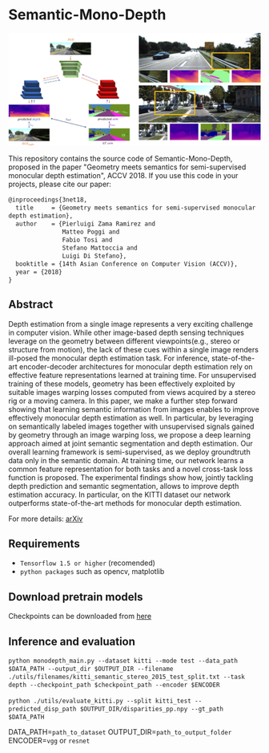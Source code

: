 # Semantic-Mono-Depth

![image](images/SemanticMonoDepth.PNG)

This repository contains the source code of Semantic-Mono-Depth, proposed in the paper "Geometry meets semantics for semi-supervised monocular depth estimation", ACCV 2018.
If you use this code in your projects, please cite our paper:

```
@inproceedings{3net18,
  title     = {Geometry meets semantics for semi-supervised monocular depth estimation},
  author    = {Pierluigi Zama Ramirez and
               Matteo Poggi and
               Fabio Tosi and
               Stefano Mattoccia and
               Luigi Di Stefano},
  booktitle = {14th Asian Conference on Computer Vision (ACCV)},
  year = {2018}
}
```
## Abstract
Depth estimation from a single image represents a very exciting challenge in computer vision. While other image-based depth sensing techniques leverage on the geometry between different viewpoints(e.g.,  stereo  or  structure  from  motion), the lack of these cues within a single image renders ill-posed the monocular depth estimation task. For inference, state-of-the-art encoder-decoder architectures for monocular depth estimation rely on effective feature representations learned at training time. For unsupervised training of these models, geometry has been effectively exploited by suitable images warping losses computed from views acquired by a stereo rig or a moving camera. In this paper, we make a further step forward showing that learning semantic information from images enables to improve effectively monocular depth estimation as well. In particular, by leveraging on semantically labeled images together with unsupervised signals gained by geometry through an image warping loss, we propose a deep learning approach aimed at joint semantic segmentation and depth estimation. Our overall learning framework is semi-supervised, as we deploy groundtruth data only in the semantic domain. At training time, our network learns a common feature representation for both tasks and a novel cross-task loss function is proposed. The experimental findings show how, jointly tackling depth prediction and semantic segmentation, allows to improve depth estimation accuracy. In  particular, on the KITTI dataset our network outperforms state-of-the-art methods for monocular depth estimation.

For more details:
[arXiv](https://arxiv.org/abs/1810.04093)

## Requirements

* `Tensorflow 1.5 or higher` (recomended) 
* `python packages` such as opencv, matplotlib

## Download pretrain models
Checkpoints can be downloaded from [here](https://drive.google.com/open?id=1n4qPzso_uyodgevi3w0qCXduTsPXqlub)

## Inference and evaluation
```
python monodepth_main.py --dataset kitti --mode test --data_path $DATA_PATH --output_dir $OUTPUT_DIR --filename ./utils/filenames/kitti_semantic_stereo_2015_test_split.txt --task depth --checkpoint_path $checkpoint_path --encoder $ENCODER

python ./utils/evaluate_kitti.py --split kitti_test --predicted_disp_path $OUTPUT_DIR/disparities_pp.npy --gt_path $DATA_PATH 
```

DATA_PATH=`path_to_dataset`
OUTPUT_DIR=`path_to_output_folder`
ENCODER=`vgg` or `resnet`
